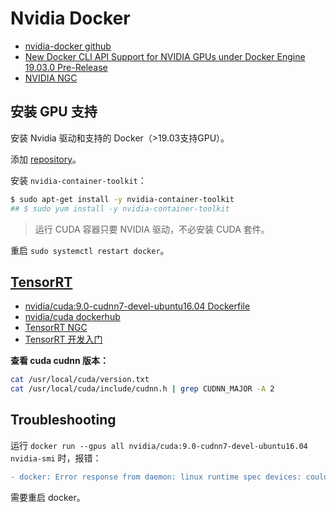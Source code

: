 # Nvidia Docker

- [nvidia-docker github](https://github.com/NVIDIA/nvidia-docker)  
- [New Docker CLI API Support for NVIDIA GPUs under Docker Engine 19.03.0 Pre-Release](http://collabnix.com/introducing-new-docker-cli-api-support-for-nvidia-gpus-under-docker-engine-19-03-0-beta-release/)  
- [NVIDIA NGC](https://ngc.nvidia.com)  

## 安装 GPU 支持
安装 Nvidia 驱动和支持的 Docker（>19.03支持GPU）。  

添加 [repository](https://nvidia.github.io/nvidia-docker/)。  

安装 `nvidia-container-toolkit`：  
```sh
$ sudo apt-get install -y nvidia-container-toolkit
## $ sudo yum install -y nvidia-container-toolkit
```

>运行 CUDA 容器只要 NVIDIA 驱动，不必安装 CUDA 套件。  

重启 `sudo systemctl restart docker`。  

## [TensorRT](https://github.com/nvidia/TensorRT)
- [nvidia/cuda:9.0-cudnn7-devel-ubuntu16.04 Dockerfile](https://gitlab.com/nvidia/container-images/cuda/blob/master/dist/ubuntu16.04/9.0/devel/cudnn7/Dockerfile)  
- [nvidia/cuda dockerhub](https://hub.docker.com/r/nvidia/cuda)  
- [TensorRT NGC](https://ngc.nvidia.com/catalog/containers/nvidia:tensorrt)  
- [TensorRT 开发入门](https://www.weaf.top/posts/e0818c8b/)  

**查看 cuda cudnn 版本：**  
```sh
cat /usr/local/cuda/version.txt
cat /usr/local/cuda/include/cudnn.h | grep CUDNN_MAJOR -A 2
```

##  Troubleshooting
运行 `docker run --gpus all nvidia/cuda:9.0-cudnn7-devel-ubuntu16.04 nvidia-smi` 时，报错：  
```diff
- docker: Error response from daemon: linux runtime spec devices: could not select device driver "" with capabilities: [[gpu]].
```
需要重启 docker。  


